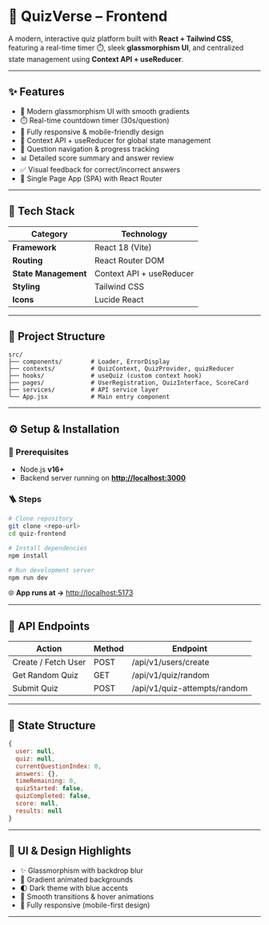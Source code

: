 # 🧠 QuizVerse – Frontend

A modern, interactive quiz platform built with **React + Tailwind CSS**, featuring a real-time timer ⏱️, sleek **glassmorphism UI**, and centralized state management using **Context API + useReducer**.

---

## ✨ Features

* 🎨 Modern glassmorphism UI with smooth gradients
* ⏱️ Real-time countdown timer (30s/question)
* 📱 Fully responsive & mobile-friendly design
* 🔄 Context API + useReducer for global state management
* 🎯 Question navigation & progress tracking
* 📊 Detailed score summary and answer review
* ✅ Visual feedback for correct/incorrect answers
* 🚀 Single Page App (SPA) with React Router

---

## 🧩 Tech Stack

| Category             | Technology               |
| -------------------- | ------------------------ |
| **Framework**        | React 18 (Vite)          |
| **Routing**          | React Router DOM         |
| **State Management** | Context API + useReducer |
| **Styling**          | Tailwind CSS             |
| **Icons**            | Lucide React             |

---

## 📁 Project Structure

```
src/
├── components/        # Loader, ErrorDisplay
├── contexts/          # QuizContext, QuizProvider, quizReducer
├── hooks/             # useQuiz (custom context hook)
├── pages/             # UserRegistration, QuizInterface, ScoreCard
├── services/          # API service layer
└── App.jsx            # Main entry component
```

---

## ⚙️ Setup & Installation

### 🧱 Prerequisites

* Node.js **v16+**
* Backend server running on **[http://localhost:3000](http://localhost:3000)**

### 🪜 Steps

```bash
# Clone repository
git clone <repo-url>
cd quiz-frontend

# Install dependencies
npm install

# Run development server
npm run dev
```

🌐 **App runs at →** [http://localhost:5173](http://localhost:5173)

---

## 🔗 API Endpoints

| Action              | Method | Endpoint                     |
| ------------------- | ------ | ---------------------------- |
| Create / Fetch User | POST   | /api/v1/users/create         |
| Get Random Quiz     | GET    | /api/v1/quiz/random          |
| Submit Quiz         | POST   | /api/v1/quiz-attempts/random |

---

## 🧠 State Structure

```js
{
  user: null,
  quiz: null,
  currentQuestionIndex: 0,
  answers: {},
  timeRemaining: 0,
  quizStarted: false,
  quizCompleted: false,
  score: null,
  results: null
}
```

---

## 🎨 UI & Design Highlights

* ✨ Glassmorphism with backdrop blur
* 🌈 Gradient animated backgrounds
* 🌓 Dark theme with blue accents
* 💫 Smooth transitions & hover animations
* 📱 Fully responsive (mobile-first design)

---

